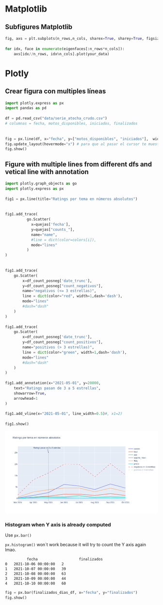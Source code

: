 # Matplotlib
## Subfigures Matplotlib

```python
fig, axs = plt.subplots(n_rows,n_cols, sharex=True, sharey=True, figsize=(15,15))

for idx, face in enumerate(eigenfaces[:n_rows*n_cols]):
    axs[idx//n_rows, idx%n_cols].plot(your_data)

```

# Plotly

## Crear figura con multiples líneas

```python
import plotly.express as px
import pandas as pd

df = pd.read_csv("data/serie_atocha_crudo.csv")
# columnas = fecha, motos_disponibles, iniciados, finalizados


fig = px.line(df, x="fecha", y=["motos_disponibles", "iniciados"],  width=2200, height=1000, title="layout.hovermode='x'")
fig.update_layout(hovermode="x") # para que al pasar el cursor te muestre ambos valores
fig.show()

```

## Figure with multiple lines from different dfs and vetical line with annotation

```python
import plotly.graph_objects as go
import plotly.express as px

fig1 = px.line(title="Ratings por tema en números absolutos")


fig1.add_trace(
          go.Scatter(
            x=quejas['fecha'],
            y=quejas["counts_"],
            name="name",            
            #line = dict(color=colors[i]),
            mode="lines"
          )
)


fig1.add_trace(
    go.Scatter(
        x=df_count_posneg['date_trunc'],
        y=df_count_posneg["count_negativos"],
        name="negativos (<= 3 estrellas)",            
        line = dict(color="red", width=1,dash='dash'),
        mode="lines"
        #dash="dash"
    )
)

fig1.add_trace(
    go.Scatter(
        x=df_count_posneg['date_trunc'],
        y=df_count_posneg["count_positivos"],
        name="positivos (> 3 estrellas)",            
        line = dict(color="green", width=1,dash='dash'),
        mode="lines"
        #dash="dash"
    )
)

fig1.add_annotation(x="2021-05-01", y=20000,
    text="Ratings pasan de 3 a 5 estrellas",
    showarrow=True,
    arrowhead=1
)
    
fig1.add_vline(x="2021-05-01", line_width=0.5)#, x1=2)

fig1.show()
```
![Alt text](lines.png "example")


### Histogram when Y axis is already computed
Use ```px.bar()```

```px.histogram()``` won´t work because it will try to count the Y axis again lmao.

```
          fecha                   finalizados
0	2021-10-06 00:00:00	  2
1	2021-10-07 00:00:00	  39
2	2021-10-08 00:00:00	  63
3	2021-10-09 00:00:00	  44
4	2021-10-10 00:00:00	  60
```

```python
fig = px.bar(finalizados_dias_df, x="fecha", y="finalizados")
fig.show()
```
